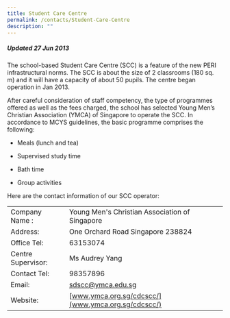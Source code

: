 ```yaml
---
title: Student Care Centre
permalink: /contacts/Student-Care-Centre
description: ""
---
```

##### Updated 27 Jun 2013  

The school-based Student Care Centre (SCC) is a feature of the new PERI infrastructural norms. The SCC is about the size of 2 classrooms (180 sq. m) and it will have a capacity of about 50 pupils. The centre began operation in Jan 2013.

  

After careful consideration of staff competency, the type of programmes offered as well as the fees charged, the school has selected Young Men’s Christian Association (YMCA) of Singapore to operate the SCC. In accordance to MCYS guidelines, the basic programme comprises the following:

  

*   Meals (lunch and tea)  
    
*   Supervised study time  
    
*   Bath time  
    
*   Group activities  
      
    

Here are the contact information of our SCC operator:


|   |   |
| -------- | -------- | 
| Company Name :     | Young Men's Christian Association of Singapore     | 
|Address:|One Orchard Road Singapore 238824
|Office Tel:|63153074 
|Centre Supervisor:|Ms Audrey Yang 
|Contact Tel: |98357896 
|Email:|sdscc@ymca.edu.sg 
|Website:|[www.ymca.org.sg/cdcscc/](www.ymca.org.sg/cdcscc/)

